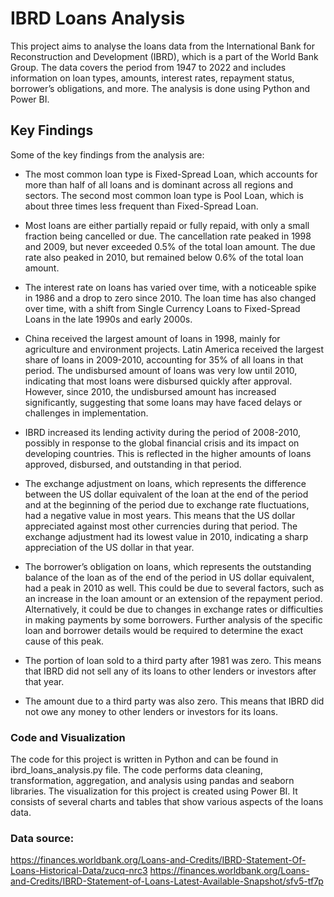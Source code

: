 # IBRD Loans Analysis

This project aims to analyse the loans data from the International Bank for Reconstruction and Development (IBRD), which is a part of the World Bank Group. The data covers the period from 1947 to 2022 and includes information on loan types, amounts, interest rates, repayment status, borrower’s obligations, and more. The analysis is done using Python and Power BI.

## Key Findings

Some of the key findings from the analysis are:

* The most common loan type is Fixed-Spread Loan, which accounts for more than half of all loans and is dominant across all regions and sectors. The second most common loan type is Pool Loan, which is about three times less frequent than Fixed-Spread Loan.

* Most loans are either partially repaid or fully repaid, with only a small fraction being cancelled or due. The cancellation rate peaked in 1998 and 2009, but never exceeded 0.5% of the total loan amount. The due rate also peaked in 2010, but remained below 0.6% of the total loan amount.

* The interest rate on loans has varied over time, with a noticeable spike in 1986 and a drop to zero since 2010. The loan time has also changed over time, with a shift from Single Currency Loans to Fixed-Spread Loans in the late 1990s and early 2000s.

* China received the largest amount of loans in 1998, mainly for agriculture and environment projects. Latin America received the largest share of loans in 2009-2010, accounting for 35% of all loans in that period.
The undisbursed amount of loans was very low until 2010, indicating that most loans were disbursed quickly after approval. However, since 2010, the undisbursed amount has increased significantly, suggesting that some loans may have faced delays or challenges in implementation.

* IBRD increased its lending activity during the period of 2008-2010, possibly in response to the global financial crisis and its impact on developing countries. This is reflected in the higher amounts of loans approved, disbursed, and outstanding in that period.

* The exchange adjustment on loans, which represents the difference between the US dollar equivalent of the loan at the end of the period and at the beginning of the period due to exchange rate fluctuations, had a negative value in most years. This means that the US dollar appreciated against most other currencies during that period. The exchange adjustment had its lowest value in 2010, indicating a sharp appreciation of the US dollar in that year.

* The borrower’s obligation on loans, which represents the outstanding balance of the loan as of the end of the period in US dollar equivalent, had a peak in 2010 as well. This could be due to several factors, such as an increase in the loan amount or an extension of the repayment period. Alternatively, it could be due to changes in exchange rates or difficulties in making payments by some borrowers. Further analysis of the specific loan and borrower details would be required to determine the exact cause of this peak.

* The portion of loan sold to a third party after 1981 was zero. This means that IBRD did not sell any of its loans to other lenders or investors after that year.

* The amount due to a third party was also zero. This means that IBRD did not owe any money to other lenders or investors for its loans.


### Code and Visualization

The code for this project is written in Python and can be found in ibrd_loans_analysis.py file. The code performs data cleaning, transformation, aggregation, and analysis using pandas and seaborn libraries.
The visualization for this project is created using Power BI. It consists of several charts and tables that show various aspects of the loans data.

### Data source:

https://finances.worldbank.org/Loans-and-Credits/IBRD-Statement-Of-Loans-Historical-Data/zucq-nrc3
https://finances.worldbank.org/Loans-and-Credits/IBRD-Statement-of-Loans-Latest-Available-Snapshot/sfv5-tf7p
